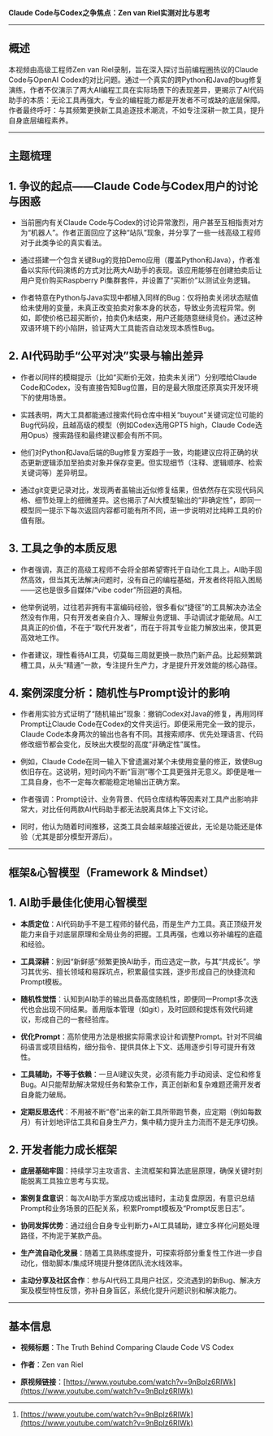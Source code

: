 **Claude Code与Codex之争焦点：Zen van Riel实测对比与思考**

---

## 概述

本视频由高级工程师Zen van Riel录制，旨在深入探讨当前编程圈热议的Claude Code与OpenAI Codex的对比问题。通过一个真实的跨Python和Java的bug修复演练，作者不仅演示了两大AI编程工具在实际场景下的表现差异，更揭示了AI代码助手的本质：无论工具再强大，专业的编程能力都是开发者不可或缺的底层保障。作者最终呼吁：与其频繁更换新工具追逐技术潮流，不如专注深耕一款工具，提升自身底层编程素养。

---

## 主题梳理

## 1. 争议的起点——Claude Code与Codex用户的讨论与困惑

- 当前圈内有关Claude Code与Codex的讨论异常激烈，用户甚至互相指责对方为“机器人”。作者正面回应了这种“站队”现象，并分享了一些一线高级工程师对于此类争论的真实看法。
    
- 通过搭建一个包含关键Bug的竞拍Demo应用（覆盖Python和Java），作者准备以实际代码演练的方式对比两大AI助手的表现。该应用能够在创建拍卖后让用户竞价购买Raspberry Pi集群套件，并设置了“买断价”以测试业务逻辑。
    
- 作者特意在Python与Java实现中都植入同样的Bug：仅将拍卖关闭状态赋值给未使用的变量，未真正改变拍卖对象本身的状态，导致业务流程异常。例如，即使价格已超买断价，拍卖仍未结束，用户还能随意继续竞价。通过这种双语环境下的小陷阱，验证两大工具能否自动发现本质性Bug。
    

## 2. AI代码助手“公平对决”实录与输出差异

- 作者以同样的模糊提示（比如“买断价无效，拍卖未关闭”）分别喂给Claude Code和Codex，没有直接告知Bug位置，目的是最大限度还原真实开发环境下的使用场景。
    
- 实践表明，两大工具都能通过搜索代码仓库中相关“buyout”关键词定位可能的Bug代码段，且越高级的模型（例如Codex选用GPT5 high，Claude Code选用Opus）搜索路径和最终建议都会有所不同。
    
- 他们对Python和Java后端的Bug修复方案趋于一致，均能建议应将正确的状态更新逻辑添加至拍卖对象并保存变更。但实现细节（注释、逻辑顺序、检索关键词等）差异明显。
    
- 通过git变更记录对比，发现两者虽输出近似修复结果，但依然存在实现代码风格、细节处理上的细微差异。这也揭示了AI大模型输出的“非确定性”，即同一模型同一提示下每次返回内容都可能有所不同，进一步说明对比纯粹工具的价值有限。
    

## 3. 工具之争的本质反思

- 作者强调，真正的高级工程师不会将全部希望寄托于自动化工具上。AI助手固然高效，但当其无法解决问题时，没有自己的编程基础，开发者终将陷入困局——这也是很多自媒体/“vibe coder”所回避的真相。
    
- 他举例说明，过往若非拥有丰富编码经验，很多看似“捷径”的工具解决办法全然没有作用，只有开发者亲自介入、理解业务逻辑、手动调试才能破局。AI工具真正的价值，不在于“取代开发者”，而在于将其专业能力解放出来，使其更高效地工作。
    
- 作者建议，理性看待AI工具，切莫每三周就更换一款热门新产品。比起频繁跳槽工具，从头“精通”一款，专注提升生产力，才是提升开发效能的核心路径。
    

## 4. 案例深度分析：随机性与Prompt设计的影响

- 作者用实验方式证明了“随机输出”现象：撤销Codex对Java的修复，再用同样Prompt让Claude Code在Codex的文件夹运行。即便采用完全一致的提示，Claude Code本身两次的输出也各有不同。其搜索顺序、优先处理语言、代码修改细节都会变化，反映出大模型的高度“非确定性”属性。
    
- 例如，Claude Code在同一输入下曾遗漏对某个未使用变量的修正，致使Bug依旧存在。这说明，短时间内不断“盲测”哪个工具更强并无意义。即便是唯一工具自身，也不一定每次都能稳定地输出正确方案。
    
- 作者强调：Prompt设计、业务背景、代码仓库结构等因素对工具产出影响非常大，对比任何两款AI代码助手都无法脱离具体上下文讨论。
    
- 同时，他认为随着时间推移，这类工具会越来越接近彼此，无论是功能还是体验（尤其是部分模型开源后）。
    

---

## 框架&心智模型（Framework & Mindset）

## 1. AI助手最佳化使用心智模型

- **本质定位**：AI代码助手不是工程师的替代品，而是生产力工具。真正顶级开发能力来自于对底层原理和全局业务的把握。工具再强，也难以弥补编程的底蕴和经验。
    
- **工具深耕**：别因“新鲜感”频繁更换AI助手，而应选定一款，与其“共成长”。学习其优劣、擅长领域和易踩坑点，积累最佳实践，逐步形成自己的快捷流和Prompt模板。
    
- **随机性觉悟**：认知到AI助手的输出具备高度随机性，即便同一Prompt多次迭代也会出现不同结果。善用版本管理（如git），及时回顾和提炼有效代码建议，形成自己的一套经验库。
    
- **优化Prompt**：高阶使用方法是根据实际需求设计和调整Prompt。针对不同编码语言或项目结构，细分指令、提供具体上下文、适用逐步引导可提升有效性。
    
- **工具辅助，不等于依赖**：一旦AI建议失灵，必须有能力手动阅读、定位和修复Bug。AI只能帮助解决常规任务和繁杂工作，真正创新和复杂难题还需开发者自身能力破局。
    
- **定期反思迭代**：不用被不断“卷”出来的新工具所带跑节奏，应定期（例如每数月）有计划地评估工具和自身生产力，集中精力提升主力流而不是无序切换。
    

## 2. 开发者能力成长框架

- **底层基础牢固**：持续学习主攻语言、主流框架和算法底层原理，确保关键时刻能脱离工具独立思考与实现。
    
- **案例复盘意识**：每次AI助手方案成功或出错时，主动复盘原因，有意识总结Prompt和业务场景的匹配关系，积累Prompt模板及“Prompt反思日志”。
    
- **协同发挥优势**：通过组合自身专业判断力+AI工具辅助，建立多样化问题处理路径，不拘泥于某款产品。
    
- **生产流自动化发展**：随着工具熟练度提升，可探索将部分重复性工作进一步自动化，借助脚本/集成环境提升整体团队流水线效率。
    
- **主动分享及社区合作**：参与AI代码工具用户社区，交流遇到的新Bug、解决方案及模型特性反馈，弥补自身盲区，系统化提升问题识别和解决能力。
    

---

## 基本信息

- **视频标题**：The Truth Behind Comparing Claude Code VS Codex
    
- **作者**：Zen van Riel
    
- **原视频链接**：[https://www.youtube.com/watch?v=9nBpIz6RIWk](https://www.youtube.com/watch?v=9nBpIz6RIWk)
    

---

1. [https://www.youtube.com/watch?v=9nBpIz6RIWk](https://www.youtube.com/watch?v=9nBpIz6RIWk)